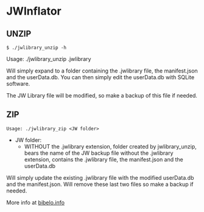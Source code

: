 # JWInflator

## UNZIP

```
$ ./jwlibrary_unzip -h
```

Usage: ./jwlibrary_unzip <JW backup>.jwlibrary

Will simply expand to a folder containing the .jwlibrary file, the manifest.json and the userData.db.
You can then simply edit the userData.db with SQLite software.

The JW Library file will be modified, so make a backup of this file if needed.

## ZIP

```
Usage: ./jwlibrary_zip <JW folder>
```

- JW folder:
  - WITHOUT the .jwlibrary extension, folder created by jwlibrary_unzip, bears the name of the JW backup file without the .jwlibrary extension,                contains the .jwlibrary file, the manifest.json and the userData.db

Will simply update the existing .jwlibrary file with the modified userData.db and the manifest.json.
Will remove these last two files so make a backup if needed.

More info at [bibelo.info](https://bibelo.info/edit-content-of-jw-library-backup-files/)

